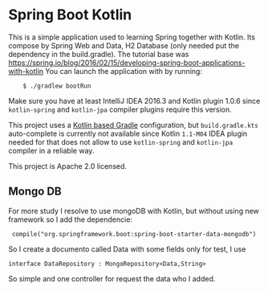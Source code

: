 # Spring Boot Kotlin

This is a simple application used to learning Spring together with Kotlin. Its compose by Spring Web and Data, H2 Database (only needed put the dependency in the build.gradle). The tutorial base was https://spring.io/blog/2016/02/15/developing-spring-boot-applications-with-kotlin
You can launch the application with by running:

		$ ./gradlew bootRun

Make sure you have at least IntelliJ IDEA 2016.3 and Kotlin plugin 1.0.6 since `kotlin-spring` and `kotlin-jpa` compiler plugins require this version.

This project uses a [Kotlin based Gradle](https://blog.gradle.org/kotlin-meets-gradle) configuration, but `build.gradle.kts` auto-complete is currently not available since Kotlin `1.1-M04` IDEA plugin needed for that does not allow to use `kotlin-spring` and `kotlin-jpa` compiler in a reliable way.

This project is Apache 2.0 licensed.

## Mongo DB

For more study I resolve to use mongoDB with Kotlin, but without using new framework so I add the dependencie:

     compile("org.springframework.boot:spring-boot-starter-data-mongodb")

So I create a documento called Data with some fields only for test, I use 

    interface DataRepository : MongoRepository<Data,String>
    
So simple and one controller for request the data who I added.
